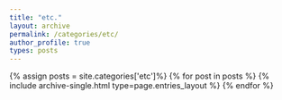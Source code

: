 ```yaml
---
title: "etc."
layout: archive
permalink: /categories/etc/
author_profile: true
types: posts
---
```


{% assign posts = site.categories['etc']%}
{% for post in posts %}
{% include archive-single.html type=page.entries_layout %}
{% endfor %}
